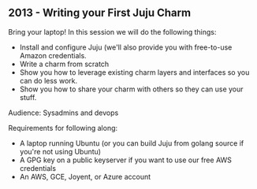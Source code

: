 ## 2013 - Writing your First Juju Charm

Bring your laptop! In this session we will do the following things:

- Install and configure Juju (we'll also provide you with free-to-use Amazon credentials.
- Write a charm from scratch
- Show you how to leverage existing charm layers and interfaces so you can do less work.
- Show you how to share your charm with others so they can use your stuff.

Audience: Sysadmins and devops

Requirements for following along:

- A laptop running Ubuntu (or you can build Juju from golang source if you're not using Ubuntu)
- A GPG key on a public keyserver if you want to use our free AWS credentials
- An AWS, GCE, Joyent, or Azure account
